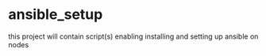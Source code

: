 # ansible_setup
this project will contain script(s) enabling installing and setting up ansible on nodes
